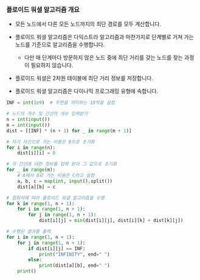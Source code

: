 ### 플로이드 워셜 알고리즘 개요

- 모든 노드에서 다른 모든 노드까지의 최단 경로를 모두 계산합니다.

- 플로이드 워셜 알고리즘은 다익스트라 알고리즘과 마찬가지로 단계별로 거쳐 가는 노드를 기준으로 알고리즘을 수행합니다.

    - 다만 매 단계마다 방문하지 않은 노드 중에 최단 거리를 갖는 노드를 찾는 과정이 필요하지 않습니다.

- 플로이드 워셜은 2차원 테이블에 최단 거리 정보를 저장합니다.

- 플로이드 워셜 알고리즘은 다이나믹 프로그래밍 유형에 속합니다.

```python
INF = int(1e9)  # 무한을 의미하는 10억을 설정

# 노드의 개수 및 간선의 개수 입력받기
n = int(input())
m = int(input())
dist = [[INF] * (n + 1) for _ in range(m + 1)]

# 자기 자신으로 가는 비용은 0으로 초기화
for i in range(n):
    dist[i][i] = 0

# 각 간선에 대한 정보를 입력 받아 그 값으로 초기화
for _ in range(m):
    # A에서 B로 가는 비용은 C라고 설정
    a, b, c = map(int, input().split())
    dist[a][b] = c

# 점화식에 따라 플로이드 워셜 알고리즘을 수행
for k in range(1, n + 1):
    for i in range(1, n + 1):
        for j in range(1, n + 1):
            dist[i][j] = min(dist[i][j], dist[i][k] + dist[k][j])

# 수행된 결과를 출력
for i in range(1, n + 1):
    for j in range(1, n + 1):
        if dist[i][j] == INF:
            print("INFINITY", end=" ")
        else:
            print(dist[a][b], end=" ")
    print()


```